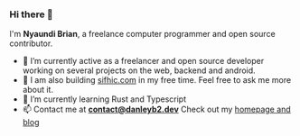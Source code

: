 ### Hi there 👋

I'm **Nyaundi Brian**, a freelance computer programmer and open source contributor.

- 🔭 I’m currently active as a freelancer and open source developer working on several projects on the web, backend and android.
- 💬 I am also building [sifhic.com](https://sifhic.com) in my free time. Feel free to ask me more about it.
- 🌱 I’m currently learning Rust and Typescript
- 📫 Contact me at **contact@danleyb2.dev** Check out my [homepage and blog](https://danleyb2.dev/) 
